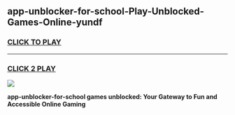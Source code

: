 
## app-unblocker-for-school-Play-Unblocked-Games-Online-yundf
<h3>
<a href="https://premium76.site?title=app-unblocker-for-school&ref=25A">CLICK TO PLAY</a></h3>
<hr>

<h3>
<a href="https://premium76.site?title=app-unblocker-for-school&ref=25A">CLICK 2 PLAY</a>
  
</h3>

<a href="https://premium76.site?title=app-unblocker-for-school&ref=25A"><img src="https://clearcache.store/games.png"></a>


**app-unblocker-for-school games unblocked: Your Gateway to Fun and Accessible Online Gaming**
